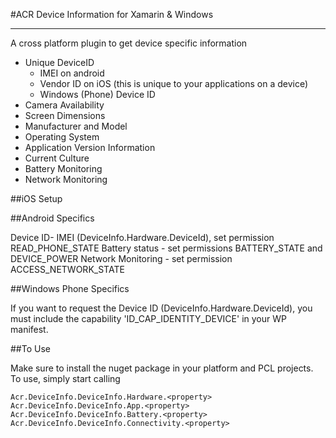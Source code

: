 ﻿#ACR Device Information for Xamarin & Windows

---

A cross platform plugin to get device specific information

* Unique DeviceID
    * IMEI on android
    * Vendor ID on iOS (this is unique to your applications on a device)
    * Windows (Phone) Device ID
* Camera Availability
* Screen Dimensions
* Manufacturer and Model
* Operating System
* Application Version Information
* Current Culture
* Battery Monitoring
* Network Monitoring

##iOS Setup




##Android Specifics

Device ID- IMEI (DeviceInfo.Hardware.DeviceId), set permission READ_PHONE_STATE
Battery status - set permissions BATTERY_STATE and DEVICE_POWER
Network Monitoring - set permission ACCESS_NETWORK_STATE

##Windows Phone Specifics

If you want to request the Device ID (DeviceInfo.Hardware.DeviceId), you must include the capability 'ID_CAP_IDENTITY_DEVICE' in your WP manifest.  


##To Use

Make sure to install the nuget package in your platform and PCL projects.  To use, simply start calling

    Acr.DeviceInfo.DeviceInfo.Hardware.<property> 
    Acr.DeviceInfo.DeviceInfo.App.<property>
    Acr.DeviceInfo.DeviceInfo.Battery.<property>
    Acr.DeviceInfo.DeviceInfo.Connectivity.<property>